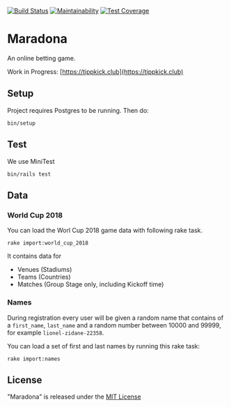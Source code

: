 [![Build Status](https://travis-ci.org/lxxxvi/maradona.svg?branch=master)](https://travis-ci.org/lxxxvi/maradona)
[![Maintainability](https://api.codeclimate.com/v1/badges/2222b60236248ba92dcf/maintainability)](https://codeclimate.com/github/lxxxvi/maradona/maintainability)
[![Test Coverage](https://api.codeclimate.com/v1/badges/2222b60236248ba92dcf/test_coverage)](https://codeclimate.com/github/lxxxvi/maradona/test_coverage)

# Maradona

An online betting game.

Work in Progress: [https://tippkick.club](https://tippkick.club)

## Setup

Project requires Postgres to be running. Then do:

```
bin/setup
```

## Test

We use MiniTest

```
bin/rails test
```

## Data

### World Cup 2018

You can load the Worl Cup 2018 game data with following rake task.

```shell
rake import:world_cup_2018
```

It contains data for

* Venues (Stadiums)
* Teams (Countries)
* Matches (Group Stage only, including Kickoff time)


### Names

During registration every user will be given a random name that contains of a `first_name`, `last_name` and a random number between 10000 and 99999, for example `lionel-zidane-22358`.

You can load a set of first and last names by running this rake task:

```shell
rake import:names
```

## License

"Maradona" is released under the [MIT License](https://opensource.org/licenses/MIT)

